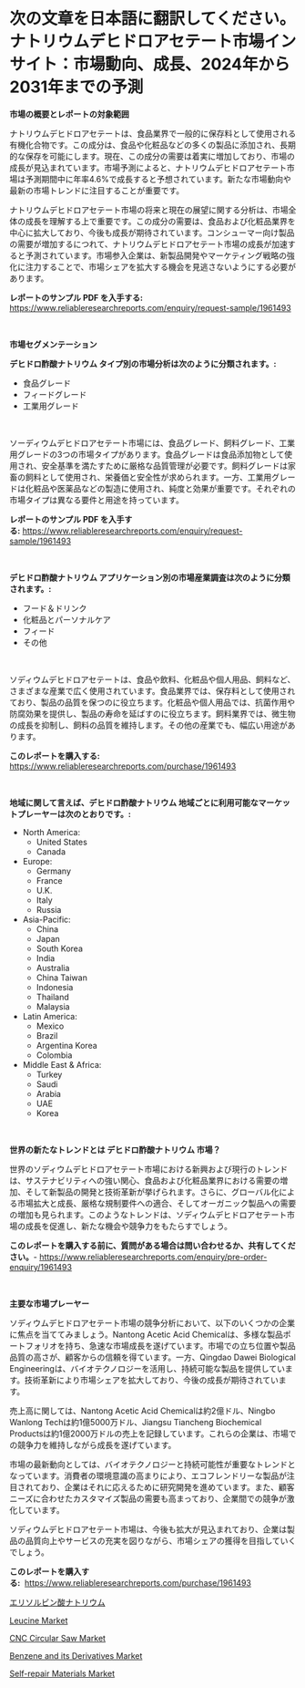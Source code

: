 <p><h1>次の文章を日本語に翻訳してください。ナトリウムデヒドロアセテート市場インサイト：市場動向、成長、2024年から2031年までの予測</h1></p><p><strong>市場の概要とレポートの対象範囲</strong></p>
<p><p>ナトリウムデヒドロアセテートは、食品業界で一般的に保存料として使用される有機化合物です。この成分は、食品や化粧品などの多くの製品に添加され、長期的な保存を可能にします。現在、この成分の需要は着実に増加しており、市場の成長が見込まれています。市場予測によると、ナトリウムデヒドロアセテート市場は予測期間中に年率4.6%で成長すると予想されています。新たな市場動向や最新の市場トレンドに注目することが重要です。</p><p>ナトリウムデヒドロアセテート市場の将来と現在の展望に関する分析は、市場全体の成長を理解する上で重要です。この成分の需要は、食品および化粧品業界を中心に拡大しており、今後も成長が期待されています。コンシューマー向け製品の需要が増加するにつれて、ナトリウムデヒドロアセテート市場の成長が加速すると予測されています。市場参入企業は、新製品開発やマーケティング戦略の強化に注力することで、市場シェアを拡大する機会を見逃さないようにする必要があります。</p></p>
<p><strong>レポートのサンプル PDF を入手する:</strong> <a href="https://www.reliableresearchreports.com/enquiry/request-sample/1961493">https://www.reliableresearchreports.com/enquiry/request-sample/1961493</a></p>
<p>&nbsp;</p>
<p><strong>市場セグメンテーション</strong></p>
<p><strong>デヒドロ酢酸ナトリウム タイプ別の市場分析は次のように分類されます。:</strong></p>
<p><ul><li>食品グレード</li><li>フィードグレード</li><li>工業用グレード</li></ul></p>
<p>&nbsp;</p>
<p><p>ソーディウムデヒドロアセテート市場には、食品グレード、飼料グレード、工業用グレードの3つの市場タイプがあります。食品グレードは食品添加物として使用され、安全基準を満たすために厳格な品質管理が必要です。飼料グレードは家畜の飼料として使用され、栄養価と安全性が求められます。一方、工業用グレードは化粧品や医薬品などの製造に使用され、純度と効果が重要です。それぞれの市場タイプは異なる要件と用途を持っています。</p></p>
<p><strong>レポートのサンプル PDF を入手する:</strong>&nbsp;<a href="https://www.reliableresearchreports.com/enquiry/request-sample/1961493">https://www.reliableresearchreports.com/enquiry/request-sample/1961493</a></p>
<p>&nbsp;</p>
<p><strong> デヒドロ酢酸ナトリウム アプリケーション別の市場産業調査は次のように分類されます。:</strong></p>
<p><ul><li>フード＆ドリンク</li><li>化粧品とパーソナルケア</li><li>フィード</li><li>その他</li></ul></p>
<p>&nbsp;</p>
<p><p>ソディウムデヒドロアセテートは、食品や飲料、化粧品や個人用品、飼料など、さまざまな産業で広く使用されています。食品業界では、保存料として使用されており、製品の品質を保つのに役立ちます。化粧品や個人用品では、抗菌作用や防腐効果を提供し、製品の寿命を延ばすのに役立ちます。飼料業界では、微生物の成長を抑制し、飼料の品質を維持します。その他の産業でも、幅広い用途があります。</p></p>
<p><strong>このレポートを購入する:</strong>&nbsp; <a href="https://www.reliableresearchreports.com/purchase/1961493">https://www.reliableresearchreports.com/purchase/1961493</a></p>
<p>&nbsp;</p>
<p><strong>地域に関して言えば、デヒドロ酢酸ナトリウム 地域ごとに利用可能なマーケットプレーヤーは次のとおりです。:</strong></p>
<p><ul>
    <li>
        North America:
        <ul>
            <li>United States</li>
            <li>Canada</li>
        </ul>
    </li>
    <li>
        Europe:
        <ul>
            <li>Germany</li>
            <li>France</li>
            <li>U.K.</li>
            <li>Italy</li>
            <li>Russia</li>
        </ul>
    </li>
    <li>
        Asia-Pacific:
        <ul>
            <li>China</li>
            <li>Japan</li>
            <li>South Korea</li>
            <li>India</li>
            <li>Australia</li>
            <li>China Taiwan</li>
            <li>Indonesia</li>
            <li>Thailand</li>
            <li>Malaysia</li>
        </ul>
    </li>
    <li>
        Latin America:
        <ul>
            <li>Mexico</li>
            <li>Brazil</li>
            <li>Argentina Korea</li>
            <li>Colombia</li>
        </ul>
    </li>
    <li>
        Middle East & Africa:
        <ul>
            <li>Turkey</li>
            <li>Saudi</li>
            <li>Arabia</li>
            <li>UAE</li>
            <li>Korea</li>
        </ul>
    </li>
    </ul></p>
<p>&nbsp;</p>
<p><strong>世界の新たなトレンドとは デヒドロ酢酸ナトリウム 市場？</strong></p>
<p><p>世界のソディウムデヒドロアセテート市場における新興および現行のトレンドは、サステナビリティへの強い関心、食品および化粧品業界における需要の増加、そして新製品の開発と技術革新が挙げられます。さらに、グローバル化による市場拡大と成長、厳格な規制要件への適合、そしてオーガニック製品への需要の増加も見られます。このようなトレンドは、ソディウムデヒドロアセテート市場の成長を促進し、新たな機会や競争力をもたらすでしょう。</p></p>
<p><strong>このレポートを購入する前に、質問がある場合は問い合わせるか、共有してください。</strong>- <a href="https://www.reliableresearchreports.com/enquiry/pre-order-enquiry/1961493">https://www.reliableresearchreports.com/enquiry/pre-order-enquiry/1961493</a></p>
<p>&nbsp;</p>
<p><strong>主要な市場プレーヤー</strong></p>
<p><p>ソディウムデヒドロアセテート市場の競争分析において、以下のいくつかの企業に焦点を当ててみましょう。Nantong Acetic Acid Chemicalは、多様な製品ポートフォリオを持ち、急速な市場成長を遂げています。市場での立ち位置や製品品質の高さが、顧客からの信頼を得ています。一方、Qingdao Dawei Biological Engineeringは、バイオテクノロジーを活用し、持続可能な製品を提供しています。技術革新により市場シェアを拡大しており、今後の成長が期待されています。</p><p>売上高に関しては、Nantong Acetic Acid Chemicalは約2億ドル、Ningbo Wanlong Techは約1億5000万ドル、Jiangsu Tiancheng Biochemical Productsは約1億2000万ドルの売上を記録しています。これらの企業は、市場での競争力を維持しながら成長を遂げています。</p><p>市場の最新動向としては、バイオテクノロジーと持続可能性が重要なトレンドとなっています。消費者の環境意識の高まりにより、エコフレンドリーな製品が注目されており、企業はそれに応えるために研究開発を進めています。また、顧客ニーズに合わせたカスタマイズ製品の需要も高まっており、企業間での競争が激化しています。</p><p>ソディウムデヒドロアセテート市場は、今後も拡大が見込まれており、企業は製品の品質向上やサービスの充実を図りながら、市場シェアの獲得を目指していくでしょう。</p></p>
<p><strong>このレポートを購入する:</strong>&nbsp;&nbsp;<a href="https://www.reliableresearchreports.com/purchase/1961493">https://www.reliableresearchreports.com/purchase/1961493</a></p>
<p><p><a href="https://github.com/cnnriuez22368/Market-Research-Report-List-1/blob/main/1818835191040.md">エリソルビン酸ナトリウム</a></p><p><a href="https://view.publitas.com/reportprime-1/decoding-the-leucine-market-a-deep-dive-into-the-latest-market-trends-market-segmentation-and-competitive-analysis/">Leucine Market</a></p><p><a href="https://boundless-drawbridge-702.notion.site/CNC-Circular-Saw-Market-Provides-Detailed-Segmentation-of-this-Market-based-on-Type-Application-an-9d57a54776c64a358bdad8fe3b5d35fe">CNC Circular Saw Market</a></p><p><a href="https://github.com/RickHolmes3/Market-Research-Report-List-3/blob/main/benzene-and-its-derivatives-market.md">Benzene and its Derivatives Market</a></p><p><a href="https://view.publitas.com/reportprime-1/self-repair-materials-market-research-report-unlocks-analysis-on-the-market-financial-status-market-size-and-market-revenue-upto-2030/">Self-repair Materials Market</a></p></p>